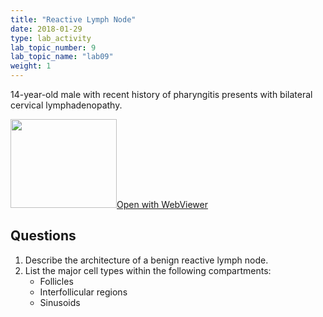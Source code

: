```yaml
---
title: "Reactive Lymph Node"
date: 2018-01-29
type: lab_activity
lab_topic_number: 9
lab_topic_name: "lab09"
weight: 1
---
```

<div class="entrybody">
<p>14-year-old male with recent history of pharyngitis presents with bilateral cervical lymphadenopathy.<br clear="all"></p>

<div class="thumbnail"><a href="https://pathologylab.ctl.columbia.edu/slides/slideheme_path_01/" target="_blank"><img alt="" src="/assets/images/slide_hemepath1.jpg" width="170" height="142" class="mt-image-left"></a><a href="https://pathologylab.ctl.columbia.edu/slides/slideheme_path_01/" target="_blank">Open with WebViewer</a></div>

<h2>Questions</h2>


<ol>
<li>Describe the architecture of a benign reactive lymph node.</li>
<li>List the major cell types within the following compartments: 
<ul>
<li>Follicles</li>
<li>Interfollicular regions</li>
<li>Sinusoids</li>
</ul>
</li>
</ol>


						
</div>
